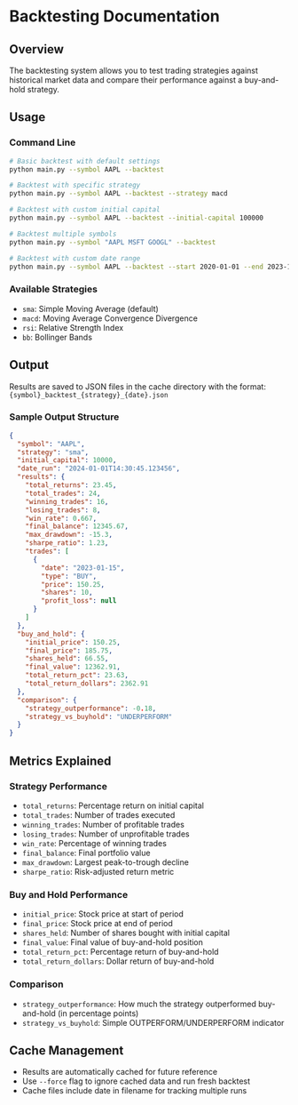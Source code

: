 # Backtesting Documentation

## Overview
The backtesting system allows you to test trading strategies against historical market data and compare their performance against a buy-and-hold strategy.

## Usage

### Command Line
```bash
# Basic backtest with default settings
python main.py --symbol AAPL --backtest

# Backtest with specific strategy
python main.py --symbol AAPL --backtest --strategy macd

# Backtest with custom initial capital
python main.py --symbol AAPL --backtest --initial-capital 100000

# Backtest multiple symbols
python main.py --symbol "AAPL MSFT GOOGL" --backtest

# Backtest with custom date range
python main.py --symbol AAPL --backtest --start 2020-01-01 --end 2023-12-31
```

### Available Strategies
- `sma`: Simple Moving Average (default)
- `macd`: Moving Average Convergence Divergence
- `rsi`: Relative Strength Index
- `bb`: Bollinger Bands

## Output
Results are saved to JSON files in the cache directory with the format:
`{symbol}_backtest_{strategy}_{date}.json`

### Sample Output Structure
```json
{
  "symbol": "AAPL",
  "strategy": "sma",
  "initial_capital": 10000,
  "date_run": "2024-01-01T14:30:45.123456",
  "results": {
    "total_returns": 23.45,
    "total_trades": 24,
    "winning_trades": 16,
    "losing_trades": 8,
    "win_rate": 0.667,
    "final_balance": 12345.67,
    "max_drawdown": -15.3,
    "sharpe_ratio": 1.23,
    "trades": [
      {
        "date": "2023-01-15",
        "type": "BUY",
        "price": 150.25,
        "shares": 10,
        "profit_loss": null
      }
    ]
  },
  "buy_and_hold": {
    "initial_price": 150.25,
    "final_price": 185.75,
    "shares_held": 66.55,
    "final_value": 12362.91,
    "total_return_pct": 23.63,
    "total_return_dollars": 2362.91
  },
  "comparison": {
    "strategy_outperformance": -0.18,
    "strategy_vs_buyhold": "UNDERPERFORM"
  }
}
```

## Metrics Explained

### Strategy Performance
- `total_returns`: Percentage return on initial capital
- `total_trades`: Number of trades executed
- `winning_trades`: Number of profitable trades
- `losing_trades`: Number of unprofitable trades
- `win_rate`: Percentage of winning trades
- `final_balance`: Final portfolio value
- `max_drawdown`: Largest peak-to-trough decline
- `sharpe_ratio`: Risk-adjusted return metric

### Buy and Hold Performance
- `initial_price`: Stock price at start of period
- `final_price`: Stock price at end of period
- `shares_held`: Number of shares bought with initial capital
- `final_value`: Final value of buy-and-hold position
- `total_return_pct`: Percentage return of buy-and-hold
- `total_return_dollars`: Dollar return of buy-and-hold

### Comparison
- `strategy_outperformance`: How much the strategy outperformed buy-and-hold (in percentage points)
- `strategy_vs_buyhold`: Simple OUTPERFORM/UNDERPERFORM indicator

## Cache Management
- Results are automatically cached for future reference
- Use `--force` flag to ignore cached data and run fresh backtest
- Cache files include date in filename for tracking multiple runs 
